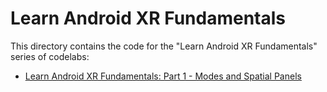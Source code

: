 # Learn Android XR Fundamentals

This directory contains the code for the "Learn Android XR Fundamentals" series
of codelabs:

- [Learn Android XR Fundamentals: Part 1 - Modes and Spatial Panels](https://developer.android.com/codelabs/xr-fundamentals-part-1)